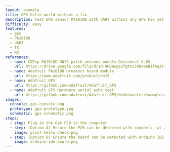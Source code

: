 ```yaml
---
layout: example
title: GPS hello world without a fix
description: Test GPS sensor PA1010D with UART without any GPS Fix yet
difficulty: easy
features:
  - gps
  - PA1010D
  - UART
  - TX
  - RX
references:
  - name: CDTop PA1010D GNSS patch antenna module Datasheet V.03
    url: https://drive.google.com/file/d/1O-9RGAwgs2fgtnzJRBa9eB1fAqJt7n_k/view
  - name: Adafruit PA1010D breakout board module
    url: https://www.adafruit.com/product/4415
  - name: Adafruit_GPS
    url: https://github.com/adafruit/Adafruit_GPS
  - name: Adafruit GPS Hardware serial echo test
    url: https://github.com/adafruit/Adafruit_GPS/blob/master/examples/GPS_HardwareSerial_EchoTest/GPS_HardwareSerial_EchoTest.ino
images:
  console: gps-console.png
  prototype: gps-prototype.jpg
  schematic: gps-schematic.png
steps:
  - step: Plug in the Oak PCB to the computer
  - step: (Option A) Ensure the PCB can be detected with <code>ls -al /dev/cu.usbmodem</code> and <code>arduino-cli board list</code>. Run <code>make</code> to compile and upload the code to the board.
    image: print-hello-check.png
  - step: (Option B) Ensure the board can be detected with Arduino IDE. Compile and upload the code to the board.
    image: arduino-ide-board.png
---
```

